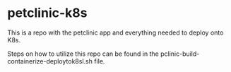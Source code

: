 # petclinic-k8s
This is a repo with the petclinic app and everything needed to deploy onto K8s.

Steps on how to utilize this repo can be found in the pclinic-build-containerize-deploytok8sl.sh file. 

